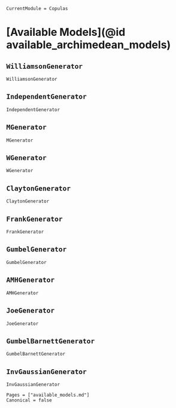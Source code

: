 ```@meta
CurrentModule = Copulas
```

# [Available Models](@id available_archimedean_models)

## `WilliamsonGenerator`
```@docs; canonical=false
WilliamsonGenerator
```
## `IndependentGenerator`
```@docs
IndependentGenerator
```

## `MGenerator`
```@docs
MGenerator
```

## `WGenerator`
```@docs
WGenerator
```

## `ClaytonGenerator`
```@docs
ClaytonGenerator
```

## `FrankGenerator`
```@docs
FrankGenerator
```

## `GumbelGenerator`
```@docs
GumbelGenerator
```

## `AMHGenerator`
```@docs
AMHGenerator
```

## `JoeGenerator`
```@docs
JoeGenerator
```

## `GumbelBarnettGenerator`
```@docs
GumbelBarnettGenerator
```

## `InvGaussianGenerator`
```@docs
InvGaussianGenerator
```



```@bibliography
Pages = ["available_models.md"]
Canonical = false
```